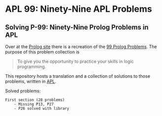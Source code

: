 # APL 99: Ninety-Nine APL Problems

## Solving P-99: Ninety-Nine Prolog Problems in APL

Over at the [Prolog site] there is a recreation of the [99 Prolog Problems]. The purpose of this problem collection is

> To give you the opportunity to practice your skills in logic programming.

This repository hosts a translation and a collection of solutions to those problems, written in [APL].

Solved problems:
    
    First section (28 problems)
        - Missing P13, P27
        - P26 solved with library

[Prolog site]: https://sites.google.com/site/prologsite/
[99 Prolog Problems]: https://sites.google.com/site/prologsite/prolog-problems
[APL]: https://apl.wiki

